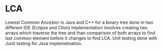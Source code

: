 # LCA
Lowest Common Ancestor in Java and C++ for a binary tree done in two different IDE (Eclipse and Clion)
Implementation involves creating two arrays which traverse the tree and than comparison of both arrays to find last common element before it changes to find LCA.
Unit testing done with Junit testing for Java implemetnation.
